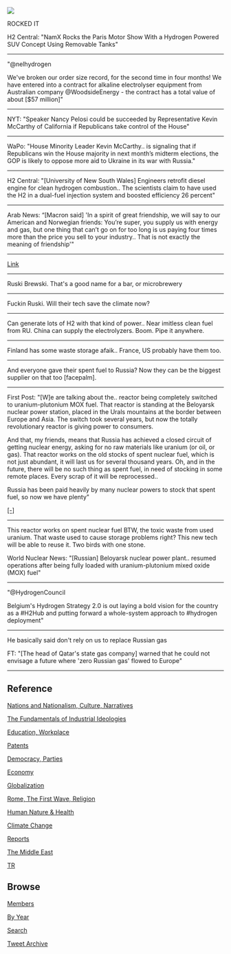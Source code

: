 <img src="https://drive.google.com/uc?export=view&id=1B2wf9R7AMH1d7Vw6e2mucLbIQ5NSjir7"/>

ROCKED IT

H2 Central: "NamX Rocks the Paris Motor Show With a Hydrogen Powered
SUV Concept Using Removable Tanks"

---

"@nelhydrogen

We've broken our order size record, for the second time in four
months! We have entered into a contract for alkaline electrolyser
equipment from Australian company @WoodsideEnergy - the contract has a
total value of about [$57 million]"

---

NYT: "Speaker Nancy Pelosi could be succeeded by Representative Kevin
McCarthy of California if Republicans take control of the House"

---

WaPo: "House Minority Leader Kevin McCarthy.. is signaling that if
Republicans win the House majority in next month’s midterm elections,
the GOP is likely to oppose more aid to Ukraine in its war with
Russia."

---

H2 Central: "[University of New South Wales] Engineers retrofit diesel
engine for clean hydrogen combustion.. The scientists claim to have
used the H2 in a dual-fuel injection system and boosted efficiency 26
percent"

---

Arab News: “[Macron said] 'In a spirit of great friendship, we will
say to our American and Norwegian friends: You’re super, you supply us
with energy and gas, but one thing that can’t go on for too long is us
paying four times more than the price you sell to your industry.. That
is not exactly the meaning of friendship'"

---

[Link](https://pbs.twimg.com/media/FflBvumXgAECu8a?format=jpg&name=small)

---

Ruski Brewski. That's a good name for a bar, or microbrewery

---

Fuckin Ruski. Will their tech save the climate now?

---

Can generate lots of H2 with that kind of power.. Near imitless clean
fuel from RU. China can supply the electrolyzers.  Boom. Pipe it
anywhere.

---

Finland has some waste storage afaik.. France, US probably have them
too. 

---

And everyone gave their spent fuel to Russia? Now they can be the
biggest supplier on that too [facepalm].

---

First Post: "[W]e are talking about the..  reactor being completely
switched to uranium-plutonium MOX fuel. That reactor is standing at
the Beloyarsk nuclear power station, placed in the Urals mountains at
the border between Europe and Asia. The switch took several years, but
now the totally revolutionary reactor is giving power to consumers.

And that, my friends, means that Russia has achieved a closed circuit
of getting nuclear energy, asking for no raw materials like uranium
(or oil, or gas). That reactor works on the old stocks of spent
nuclear fuel, which is not just abundant, it will last us for several
thousand years. Oh, and in the future, there will be no such thing as
spent fuel, in need of stocking in some remote places. Every scrap of
it will be reprocessed..

Russia has been paid heavily by many nuclear powers to stock that
spent fuel, so now we have plenty"

[[-]](https://www.firstpost.com/opinion-news-expert-views-news-analysis-firstpost-viewpoint/goodbye-oil-gas-and-alternative-energy-too-russias-breakthrough-seeks-energy-from-spent-nuclear-fuel-11486371.html)

---

This reactor works on spent nuclear fuel BTW, the toxic waste from
used uranium. That waste used to cause storage problems right? This
new tech will be able to reuse it. Two birds with one stone.

World Nuclear News: "[Russian] Beloyarsk nuclear power plant.. resumed
operations after being fully loaded with uranium-plutonium mixed oxide
(MOX) fuel"

---

"@HydrogenCouncil

Belgium's Hydrogen Strategy 2.0 is out laying a bold vision for the
country as a #H2Hub and putting forward a whole-system approach to
\#hydrogen deployment"

---

He basically said don't rely on us to replace Russian gas

FT: "[The head of Qatar's state gas company] warned that he could not
envisage a future where 'zero Russian gas' flowed to Europe"

---

## Reference

[Nations and Nationalism, Culture, Narratives](2013/02/nations-and-nationalism.html)

[The Fundamentals of Industrial Ideologies](2011/04/fundamentals-of-industrial-ideologies.html)

[Education, Workplace](2017/09/education-workplace.html)

[Patents](2018/09/patents.html)

[Democracy, Parties](2016/11/democracy.html)

[Economy](2018/05/economy.html)

[Globalization](2018/09/globalization.html)

[Rome, The First Wave, Religion](2017/12/rome.html)

[Human Nature & Health](2020/07/human-nature.html)

[Climate Change](2018/12/climate.html)

[Reports](2019/05/reports.html)

[The Middle East](2019/07/middleeast.html)

[TR](../tr)

## Browse

[Members](2022/08/members.html)

[By Year](years.html)

[Search](search.html)

[Tweet Archive](tweets/index.html)


